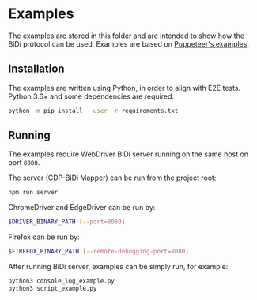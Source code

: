 # Examples

The examples are stored in this folder and are intended to show how the
BiDi protocol can be used. Examples are based on
[Puppeteer's examples](https://github.com/puppeteer/puppeteer/tree/main/examples).

## Installation

The examples are written using Python, in order to align with E2E tests. Python 3.6+ and some
dependencies are required:

```sh
python -m pip install --user -r requirements.txt
```

## Running

The examples require WebDriver BiDi server running on the same host on port `8080`.

The server (CDP-BiDi Mapper) can be run from the project root:

```sh
npm run server
```

ChromeDriver and EdgeDriver can be run by:

```sh
$DRIVER_BINARY_PATH [--port=8080]
```

Firefox can be run by:

```sh
$FIREFOX_BINARY_PATH [--remote-debugging-port=8080]
```

After running BiDi server, examples can be simply run, for example:

```sh
python3 console_log_example.py
python3 script_example.py
```

